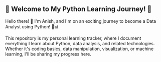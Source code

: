## 📘 Welcome to My Python Learning Journey! 🚀
Hello there! 👋 I'm Anish, and I'm on an exciting journey to become a Data Analyst using Python! 🐍📊

This repository is my personal learning tracker, where I document everything I learn about Python, data analysis, and related technologies. Whether it's coding basics, data manipulation, visualization, or machine learning, I'll be sharing my progress here.
